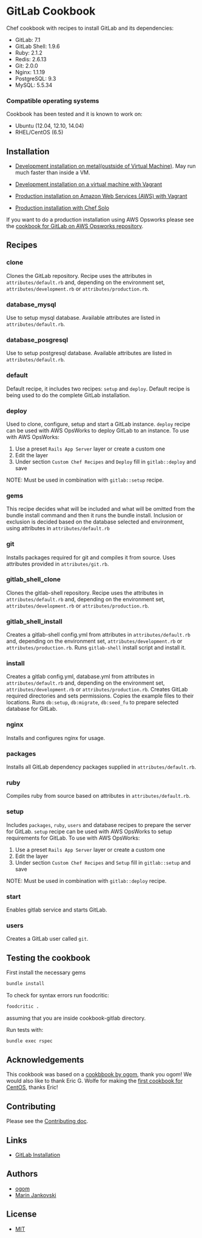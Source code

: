 GitLab Cookbook
===============

Chef cookbook with recipes to install GitLab and its dependencies:

* GitLab: 7.1
* GitLab Shell: 1.9.6
* Ruby: 2.1.2
* Redis: 2.6.13
* Git: 2.0.0
* Nginx: 1.1.19
* PostgreSQL: 9.3
* MySQL: 5.5.34

### Compatible operating systems

Cookbook has been tested and it is known to work on:

* Ubuntu (12.04, 12.10, 14.04)
* RHEL/CentOS (6.5)

## Installation

* [Development installation on metal(oustside of Virtual Machine)](doc/development.md). May run much faster than inside a VM.

* [Development installation on a virtual machine with Vagrant](doc/development_vagrant.md)

* [Production installation on Amazon Web Services (AWS) with Vagrant](doc/aws_vagrant.md)

* [Production installation with Chef Solo](doc/production.md)

If you want to do a production installation using AWS Opsworks please see the [cookbook for GitLab on AWS Opsworks repository](https://gitlab.com/gitlab-com/cookbook-gitlab-opsworks/blob/master/README.md).

## Recipes

### clone

Clones the GitLab repository. Recipe uses the attributes in `attributes/default.rb` and, depending on the environment set,
`attributes/development.rb` or `attributes/production.rb`.

### database_mysql

Use to setup mysql database. Available attributes are listed in `attributes/default.rb`.

### database_posgresql

Use to setup postgresql database. Available attributes are listed in `attributes/default.rb`.

### default

Default recipe, it includes two recipes: `setup` and `deploy`. Default recipe is being used to do the complete GitLab installation.

### deploy

Used to clone, configure, setup and start a GitLab instance. `deploy` recipe can be used with AWS OpsWorks to deploy GitLab to an instance.
To use with AWS OpsWorks:

1. Use a preset `Rails App Server` layer or create a custom one
1. Edit the layer
1. Under section `Custom Chef Recipes` and `Deploy` fill in `gitlab::deploy` and save

NOTE: Must be used in combination with `gitlab::setup` recipe.

### gems

This recipe decides what will be included and what will be omitted from the bundle install command and then it runs the bundle install.
Inclusion or exclusion is decided based on the database selected and environment, using attributes in `attributes/default.rb`

### git

Installs packages required for git and compiles it from source. Uses attributes provided in `attributes/git.rb`.

### gitlab_shell_clone

Clones the gitlab-shell repository. Recipe uses the attributes in `attributes/default.rb` and, depending on the environment set,
`attributes/development.rb` or `attributes/production.rb`.

### gitlab_shell_install

Creates a gitlab-shell config.yml from attributes in `attributes/default.rb` and, depending on the environment set,
`attributes/development.rb` or `attributes/production.rb`. Runs `gitlab-shell` install script and install it.

### install

Creates a gitlab config.yml, database.yml from attributes in `attributes/default.rb` and, depending on the environment set,
`attributes/development.rb` or `attributes/production.rb`. Creates GitLab required directories and sets permissions. Copies the example files
to their locations. Runs `db:setup`, `db:migrate`, `db:seed_fu` to prepare selected database for GitLab.

### nginx

Installs and configures nginx for usage.

### packages

Installs all GitLab dependency packages supplied in `attributes/default.rb`.

### ruby

Compiles ruby from source based on attributes in `attributes/default.rb`.

### setup

Includes `packages`, `ruby`, `users` and database recipes to prepare the server for GitLab.
`setup` recipe can be used with AWS OpsWorks to setup requirements for GitLab.
To use with AWS OpsWorks:

1. Use a preset `Rails App Server` layer or create a custom one
1. Edit the layer
1. Under section `Custom Chef Recipes` and `Setup` fill in `gitlab::setup` and save

NOTE: Must be used in combination with `gitlab::deploy` recipe.

### start

Enables gitlab service and starts GitLab.

### users

Creates a GitLab user called `git`.

## Testing the cookbook

First install the necessary gems

```bash
bundle install
```
To check for syntax errors run foodcritic:

```bash
foodcritic .
```
assuming that you are inside cookbook-gitlab directory.

Run tests with:

```bash
bundle exec rspec
```

## Acknowledgements

This cookbook was based on a [cookbbook by ogom](https://github.com/ogom/cookbook-gitlab), thank you ogom! We would also like to thank Eric G. Wolfe for making the [first cookbook for CentOS](https://github.com/atomic-penguin/cookbook-gitlab), thanks Eric!

## Contributing

Please see the [Contributing doc](CONTRIBUTING.md).

## Links

* [GitLab Installation](https://github.com/gitlabhq/gitlabhq/blob/master/doc/install/installation.md)

## Authors

* [ogom](https://github.com/ogom)
* [Marin Jankovski](https://github.com/maxlazio)

## License

* [MIT](LICENSE)

